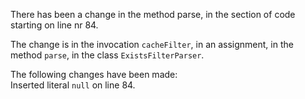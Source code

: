 There has been a change in the method parse, in the section of code starting on line nr 84.
  
The change is in the invocation ```cacheFilter```, in an assignment, in the method ```parse```, in the class ```ExistsFilterParser```.
  
The following changes have been made:  
Inserted literal ```null``` on line 84.  
